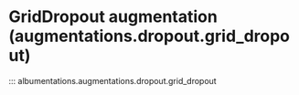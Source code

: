 # GridDropout augmentation (augmentations.dropout.grid_dropout)

::: albumentations.augmentations.dropout.grid_dropout
